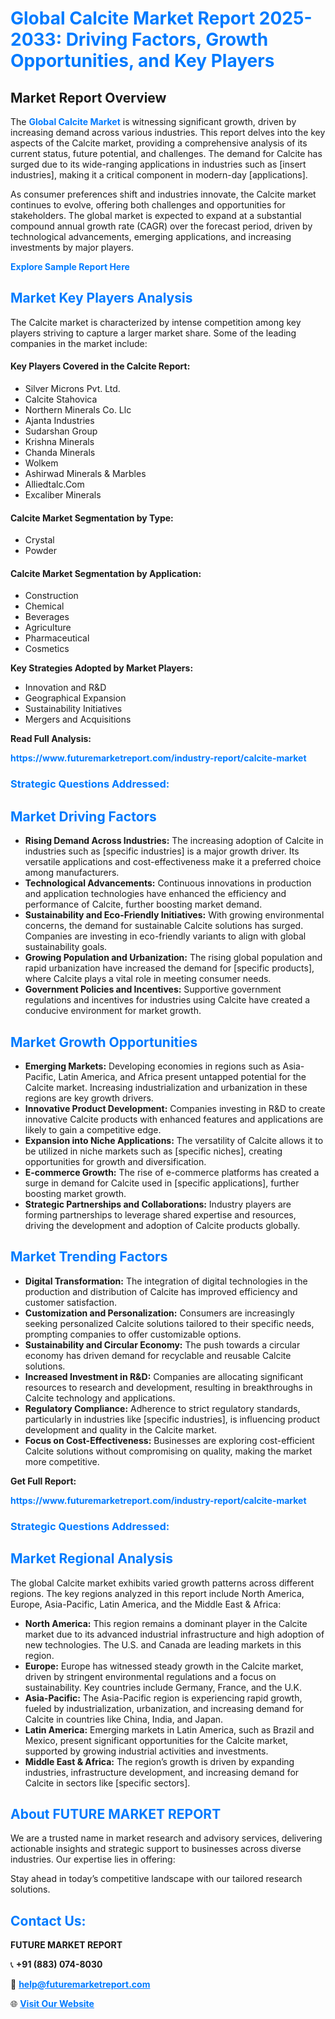 <h1 style="color: #007BFF;">Global Calcite Market Report 2025-2033: Driving Factors, Growth Opportunities, and Key Players</h1>

<section id="overview">
<h2>Market Report Overview</h2>
<p>The <a href="https://www.futuremarketreport.com/industry-report/calcite-market" style="color: #007BFF; text-decoration: none;"><strong>Global Calcite Market</strong></a> is witnessing significant growth, driven by increasing demand across various industries. This report delves into the key aspects of the Calcite market, providing a comprehensive analysis of its current status, future potential, and challenges. The demand for Calcite has surged due to its wide-ranging applications in industries such as [insert industries], making it a critical component in modern-day [applications].</p>
<p>As consumer preferences shift and industries innovate, the Calcite market continues to evolve, offering both challenges and opportunities for stakeholders. The global market is expected to expand at a substantial compound annual growth rate (CAGR) over the forecast period, driven by technological advancements, emerging applications, and increasing investments by major players.</p>
</section>

<section id="overview">
<p><a href="https://www.futuremarketreport.com/request-sample/reportId=29673" style="color: #007BFF; text-decoration: none;"><strong>Explore Sample Report Here</strong></a></p>
</section>

<section id="key-players">
<h2 style="color: #007BFF;">Market Key Players Analysis</h2>
<p>The Calcite market is characterized by intense competition among key players striving to capture a larger market share. Some of the leading companies in the market include:</p>
<h4>Key Players Covered in the Calcite Report:</h4>
<ul><li>Silver Microns Pvt. Ltd.</li><li>Calcite Stahovica</li><li>Northern Minerals Co. Llc</li><li>Ajanta Industries</li><li>Sudarshan Group</li><li>Krishna Minerals</li><li>Chanda Minerals</li><li>Wolkem</li><li>Ashirwad Minerals &amp; Marbles</li><li>Alliedtalc.Com</li><li>Excaliber Minerals</li></ul>
<h4>Calcite Market Segmentation by Type:</h4>
<ul><li>Crystal</li><li>Powder</li></ul>

<h4>Calcite Market Segmentation by Application:</h4>
<ul><li>Construction</li><li>Chemical</li><li>Beverages</li><li>Agriculture</li><li>Pharmaceutical</li><li>Cosmetics</li></ul>
<p><strong>Key Strategies Adopted by Market Players:</strong></p>
<ul>
<li>Innovation and R&D</li>
<li>Geographical Expansion</li>
<li>Sustainability Initiatives</li>
<li>Mergers and Acquisitions</li>
</ul>
</section>

<section>
<p><strong>Read Full Analysis: </strong></p><a href="https://www.futuremarketreport.com/industry-report/calcite-market" style="color: #007BFF; text-decoration: none;"><strong>https://www.futuremarketreport.com/industry-report/calcite-market</strong></a>
<h3 style="color: #007BFF;">Strategic Questions Addressed:</h3>
</section>

<section id="driving-factors">
<h2 style="color: #007BFF;">Market Driving Factors</h2>
<ul>
<li><strong>Rising Demand Across Industries:</strong> The increasing adoption of Calcite in industries such as [specific industries] is a major growth driver. Its versatile applications and cost-effectiveness make it a preferred choice among manufacturers.</li>
<li><strong>Technological Advancements:</strong> Continuous innovations in production and application technologies have enhanced the efficiency and performance of Calcite, further boosting market demand.</li>
<li><strong>Sustainability and Eco-Friendly Initiatives:</strong> With growing environmental concerns, the demand for sustainable Calcite solutions has surged. Companies are investing in eco-friendly variants to align with global sustainability goals.</li>
<li><strong>Growing Population and Urbanization:</strong> The rising global population and rapid urbanization have increased the demand for [specific products], where Calcite plays a vital role in meeting consumer needs.</li>
<li><strong>Government Policies and Incentives:</strong> Supportive government regulations and incentives for industries using Calcite have created a conducive environment for market growth.</li>
</ul>
</section>

<section id="growth-opportunities">
<h2 style="color: #007BFF;">Market Growth Opportunities</h2>
<ul>
<li><strong>Emerging Markets:</strong> Developing economies in regions such as Asia-Pacific, Latin America, and Africa present untapped potential for the Calcite market. Increasing industrialization and urbanization in these regions are key growth drivers.</li>
<li><strong>Innovative Product Development:</strong> Companies investing in R&D to create innovative Calcite products with enhanced features and applications are likely to gain a competitive edge.</li>
<li><strong>Expansion into Niche Applications:</strong> The versatility of Calcite allows it to be utilized in niche markets such as [specific niches], creating opportunities for growth and diversification.</li>
<li><strong>E-commerce Growth:</strong> The rise of e-commerce platforms has created a surge in demand for Calcite used in [specific applications], further boosting market growth.</li>
<li><strong>Strategic Partnerships and Collaborations:</strong> Industry players are forming partnerships to leverage shared expertise and resources, driving the development and adoption of Calcite products globally.</li>
</ul>
</section>

<section id="trending-factors">
<h2 style="color: #007BFF;">Market Trending Factors</h2>
<ul>
<li><strong>Digital Transformation:</strong> The integration of digital technologies in the production and distribution of Calcite has improved efficiency and customer satisfaction.</li>
<li><strong>Customization and Personalization:</strong> Consumers are increasingly seeking personalized Calcite solutions tailored to their specific needs, prompting companies to offer customizable options.</li>
<li><strong>Sustainability and Circular Economy:</strong> The push towards a circular economy has driven demand for recyclable and reusable Calcite solutions.</li>
<li><strong>Increased Investment in R&D:</strong> Companies are allocating significant resources to research and development, resulting in breakthroughs in Calcite technology and applications.</li>
<li><strong>Regulatory Compliance:</strong> Adherence to strict regulatory standards, particularly in industries like [specific industries], is influencing product development and quality in the Calcite market.</li>
<li><strong>Focus on Cost-Effectiveness:</strong> Businesses are exploring cost-efficient Calcite solutions without compromising on quality, making the market more competitive.</li>
</ul>
</section>

<section>
<p><strong>Get Full Report: </strong></p><a href="https://www.futuremarketreport.com/industry-report/calcite-market" style="color: #007BFF; text-decoration: none;"><strong>https://www.futuremarketreport.com/industry-report/calcite-market</strong></a>
<h3 style="color: #007BFF;">Strategic Questions Addressed:</h3>
</section>


<section id="regional-analysis">
<h2 style="color: #007BFF;">Market Regional Analysis</h2>
<p>The global Calcite market exhibits varied growth patterns across different regions. The key regions analyzed in this report include North America, Europe, Asia-Pacific, Latin America, and the Middle East & Africa:</p>
<ul>
<li><strong>North America:</strong> This region remains a dominant player in the Calcite market due to its advanced industrial infrastructure and high adoption of new technologies. The U.S. and Canada are leading markets in this region.</li>
<li><strong>Europe:</strong> Europe has witnessed steady growth in the Calcite market, driven by stringent environmental regulations and a focus on sustainability. Key countries include Germany, France, and the U.K.</li>
<li><strong>Asia-Pacific:</strong> The Asia-Pacific region is experiencing rapid growth, fueled by industrialization, urbanization, and increasing demand for Calcite in countries like China, India, and Japan.</li>
<li><strong>Latin America:</strong> Emerging markets in Latin America, such as Brazil and Mexico, present significant opportunities for the Calcite market, supported by growing industrial activities and investments.</li>
<li><strong>Middle East & Africa:</strong> The region’s growth is driven by expanding industries, infrastructure development, and increasing demand for Calcite in sectors like [specific sectors].</li>
</ul>
</section>

<footer>
<h2 style="color: #007BFF;">About FUTURE MARKET REPORT</h2>
<p>We are a trusted name in market research and advisory services, delivering actionable insights and strategic support to businesses across diverse industries. Our expertise lies in offering:</p>

<p>Stay ahead in today’s competitive landscape with our tailored research solutions.</p>

<h2 style="color: #007BFF;">Contact Us:</h2>
<p><strong>FUTURE MARKET REPORT</strong></p>
<p>📞 <strong>+91 (883) 074-8030</strong></p>
<p>📧 <strong><a href="mailto:help@futuremarketreport.com" style="color: #007BFF;">help@futuremarketreport.com</a></strong></p>
<p>🌐 <strong><a href="https://www.futuremarketreport.com/" style="color: #007BFF;">Visit Our Website</a></strong></p>
</footer>